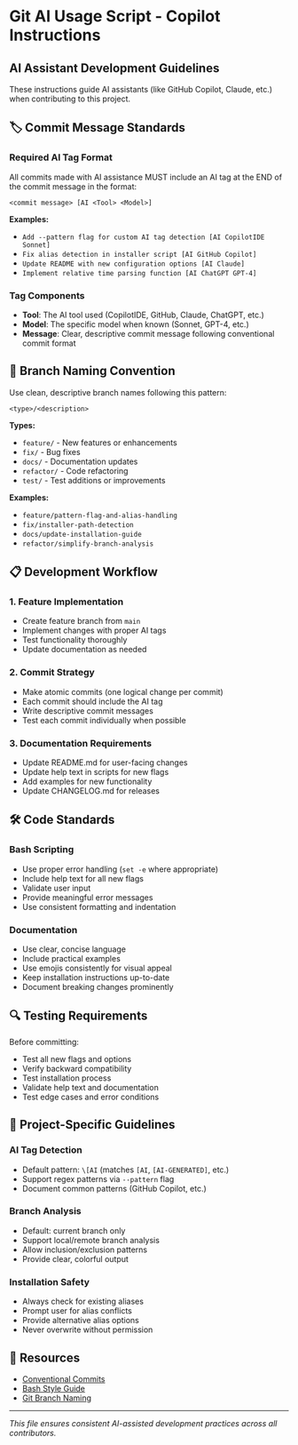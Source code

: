 # Git AI Usage Script - Copilot Instructions

## AI Assistant Development Guidelines

These instructions guide AI assistants (like GitHub Copilot, Claude, etc.) when contributing to this project.

## 🏷️ Commit Message Standards

### Required AI Tag Format
All commits made with AI assistance MUST include an AI tag at the END of the commit message in the format:
```
<commit message> [AI <Tool> <Model>]
```

**Examples:**
- `Add --pattern flag for custom AI tag detection [AI CopilotIDE Sonnet]`
- `Fix alias detection in installer script [AI GitHub Copilot]`
- `Update README with new configuration options [AI Claude]`
- `Implement relative time parsing function [AI ChatGPT GPT-4]`

### Tag Components
- **Tool**: The AI tool used (CopilotIDE, GitHub, Claude, ChatGPT, etc.)
- **Model**: The specific model when known (Sonnet, GPT-4, etc.)
- **Message**: Clear, descriptive commit message following conventional commit format

## 🌿 Branch Naming Convention

Use clean, descriptive branch names following this pattern:
```
<type>/<description>
```

**Types:**
- `feature/` - New features or enhancements
- `fix/` - Bug fixes
- `docs/` - Documentation updates
- `refactor/` - Code refactoring
- `test/` - Test additions or improvements

**Examples:**
- `feature/pattern-flag-and-alias-handling`
- `fix/installer-path-detection`
- `docs/update-installation-guide`
- `refactor/simplify-branch-analysis`

## 📋 Development Workflow

### 1. Feature Implementation
- Create feature branch from `main`
- Implement changes with proper AI tags
- Test functionality thoroughly
- Update documentation as needed

### 2. Commit Strategy
- Make atomic commits (one logical change per commit)
- Each commit should include the AI tag
- Write descriptive commit messages
- Test each commit individually when possible

### 3. Documentation Requirements
- Update README.md for user-facing changes
- Update help text in scripts for new flags
- Add examples for new functionality
- Update CHANGELOG.md for releases

## 🛠️ Code Standards

### Bash Scripting
- Use proper error handling (`set -e` where appropriate)
- Include help text for all new flags
- Validate user input
- Provide meaningful error messages
- Use consistent formatting and indentation

### Documentation
- Use clear, concise language
- Include practical examples
- Use emojis consistently for visual appeal
- Keep installation instructions up-to-date
- Document breaking changes prominently

## 🔍 Testing Requirements

Before committing:
- Test all new flags and options
- Verify backward compatibility
- Test installation process
- Validate help text and documentation
- Test edge cases and error conditions

## 🎯 Project-Specific Guidelines

### AI Tag Detection
- Default pattern: `\[AI` (matches `[AI`, `[AI-GENERATED]`, etc.)
- Support regex patterns via `--pattern` flag
- Document common patterns (GitHub Copilot, etc.)

### Branch Analysis
- Default: current branch only
- Support local/remote branch analysis
- Allow inclusion/exclusion patterns
- Provide clear, colorful output

### Installation Safety
- Always check for existing aliases
- Prompt user for alias conflicts
- Provide alternative alias options
- Never overwrite without permission

## 📖 Resources

- [Conventional Commits](https://www.conventionalcommits.org/)
- [Bash Style Guide](https://google.github.io/styleguide/shellguide.html)
- [Git Branch Naming](https://gist.github.com/digitaljhelms/4287848)

---

*This file ensures consistent AI-assisted development practices across all contributors.*

